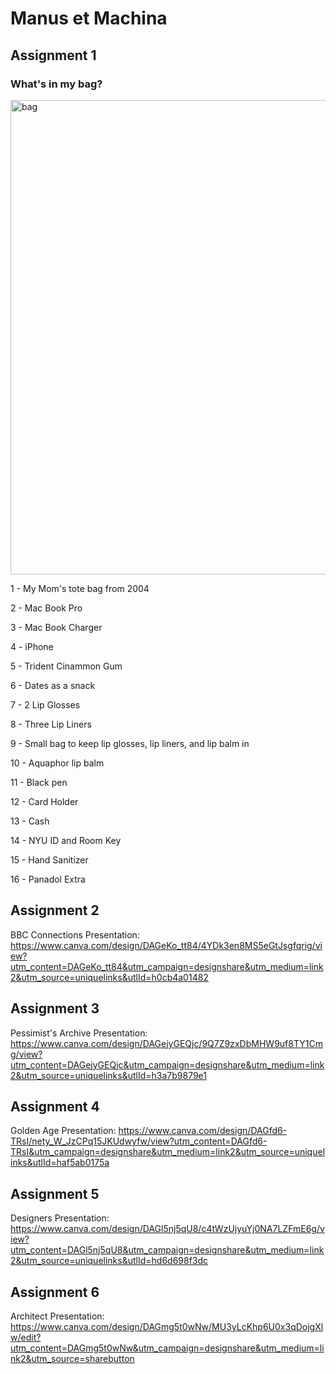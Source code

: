 # Manus et Machina

## Assignment 1 

### What's in my bag?

<img width="759" alt="bag" src="https://github.com/user-attachments/assets/dba00115-c7be-42d4-b95d-145b785e3665" />

1 - My Mom's tote bag from 2004 

2 - Mac Book Pro 

3 - Mac Book Charger 

4 - iPhone 

5 - Trident Cinammon Gum

6 - Dates as a snack 

7 - 2 Lip Glosses 

8 - Three Lip Liners 

9 - Small bag to keep lip glosses, lip liners, and lip balm in

10 - Aquaphor lip balm  

11 - Black pen 

12 - Card Holder 

13 - Cash 

14 - NYU ID and Room Key 

15 - Hand Sanitizer 

16 - Panadol Extra 

## Assignment 2 

BBC Connections Presentation: https://www.canva.com/design/DAGeKo_tt84/4YDk3en8MS5eGtJsgfqrig/view?utm_content=DAGeKo_tt84&utm_campaign=designshare&utm_medium=link2&utm_source=uniquelinks&utlId=h0cb4a01482 

## Assignment 3 

Pessimist's Archive Presentation: https://www.canva.com/design/DAGejyGEQjc/9Q7Z9zxDbMHW9uf8TY1Cmg/view?utm_content=DAGejyGEQjc&utm_campaign=designshare&utm_medium=link2&utm_source=uniquelinks&utlId=h3a7b9879e1 

## Assignment 4 

Golden Age Presentation: https://www.canva.com/design/DAGfd6-TRsI/nety_W_JzCPq15JKUdwyfw/view?utm_content=DAGfd6-TRsI&utm_campaign=designshare&utm_medium=link2&utm_source=uniquelinks&utlId=haf5ab0175a

## Assignment 5 

Designers Presentation: https://www.canva.com/design/DAGl5nj5qU8/c4tWzUjyuYj0NA7LZFmE6g/view?utm_content=DAGl5nj5qU8&utm_campaign=designshare&utm_medium=link2&utm_source=uniquelinks&utlId=hd6d698f3dc

## Assignment 6

Architect Presentation: https://www.canva.com/design/DAGmg5t0wNw/MU3yLcKhp6U0x3qDojgXlw/edit?utm_content=DAGmg5t0wNw&utm_campaign=designshare&utm_medium=link2&utm_source=sharebutton


